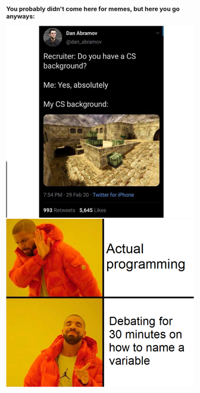 ### You probably didn't come here for memes, but here you go anyways:
![alt text](./mm.jpg)
![alt text](./variablename.png)
